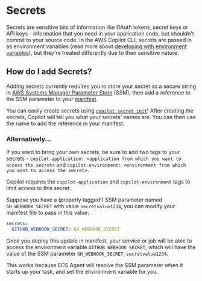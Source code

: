 # Secrets

Secrets are sensitive bits of information like OAuth tokens, secret keys or API keys - information that you need in your application code, but shouldn't commit to your source code. In the AWS Copilot CLI, secrets are passed in as environment variables (read more about [developing with environment variables](../developing/environment-variables.en.md)), but they're treated differently due to their sensitive nature. 

## How do I add Secrets?

Adding secrets currently requires you to store your secret as a secure string in [AWS Systems Manager Parameter Store](https://docs.aws.amazon.com/systems-manager/latest/userguide/systems-manager-parameter-store.html) (SSM), then add a reference to the SSM parameter to your [manifest](../manifest/overview.en.md). 

You can easily create secrets using [`copilot secret init`](https://aws.github.io/copilot-cli/docs/commands/secret-init/)! After creating the secrets, Copilot will tell you what your secrets' names are. You can then use the name to add the reference in your manifest. 

### Alternatively...

If you want to bring your own secrets, be sure to add two tags to your secrets - `copilot-application: <application from which you want to access the secret>` and 
`copilot-environment: <environment from which you want to access the secret>.`

Copilot requires the `copilot-application` and `copilot-environment` tags to limit access to this secret.  

Suppose you have a (properly tagged!) SSM parameter named `GH_WEBHOOK_SECRET` with value `secretvalue1234`, you can modify your manifest file to pass in this value:

```yaml
secrets:                      
  GITHUB_WEBHOOK_SECRET: GH_WEBHOOK_SECRET  
```

Once you deploy this update in manifest, your service or job will be able to access the environment variable `GITHUB_WEBHOOK_SECRET`, which will have the value of the SSM parameter `GH_WEBHOOK_SECRET`, `secretvalue1234`.

This works because ECS Agent will resolve the SSM parameter when it starts up your task, and set the environment variable for you.


